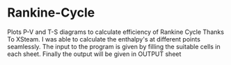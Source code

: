 # Rankine-Cycle
Plots P-V and T-S diagrams to calculate efficiency of Rankine Cycle
Thanks To XSteam. I was able to calculate the enthalpy's at different points seamlessly.
The input to the program is given by filling the suitable cells in each sheet. Finally the output will be given in OUTPUT sheet
